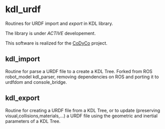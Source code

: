 kdl_urdf 
=============
Routines for URDF import and *export* in KDL library.

The library is under *ACTIVE* developement. 

This software is realized for the [CoDyCo](http://www.codyco.eu/) project.

kdl_import
----------
Routine for parse a URDF file to a create a KDL Tree. Forked from ROS robot_model
kdl_parser, removing dependencies on ROS and porting it to urdfdom and console_bridge.

kdl_export
----------
Routine for creating a URDF file from a KDL Tree, or to update (preserving
visual,collisions,materials,...) a URDF file using the geometric and 
inertial parameters of a KDL Tree. 
